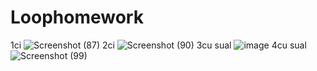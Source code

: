 # Loophomework
1ci 
![Screenshot (87)](https://github.com/Nihadname/Loophomework/assets/114952145/a1df2d1f-a3e0-4b51-86e9-001ccd8cb2c7)
2ci
![Screenshot (90)](https://github.com/Nihadname/Loophomework/assets/114952145/c7a7b39b-ecb8-428e-91d9-651730f34511)
3cu sual 
![image](https://github.com/Nihadname/Loophomework/assets/114952145/a11637bb-da83-4ac7-aeb8-d19dc827a47f)
4cu sual
![Screenshot (99)](https://github.com/Nihadname/Loophomework/assets/114952145/dc22d267-df91-40fb-972d-673fec37a43d)
